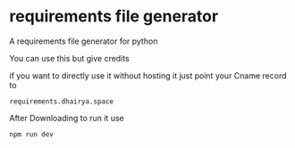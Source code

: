 # requirements file generator
A requirements file generator for python

You can use this but give credits

if you want to directly use it without hosting it just point your Cname record to

`requirements.dhairya.space`

After Downloading to run it use

```npm run dev```
